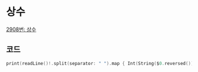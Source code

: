 # 상수

[2908번: 상수](https://www.acmicpc.net/problem/2908)

## 코드

```swift
print(readLine()!.split(separator: " ").map { Int(String($0.reversed()))! }.max()!)
```